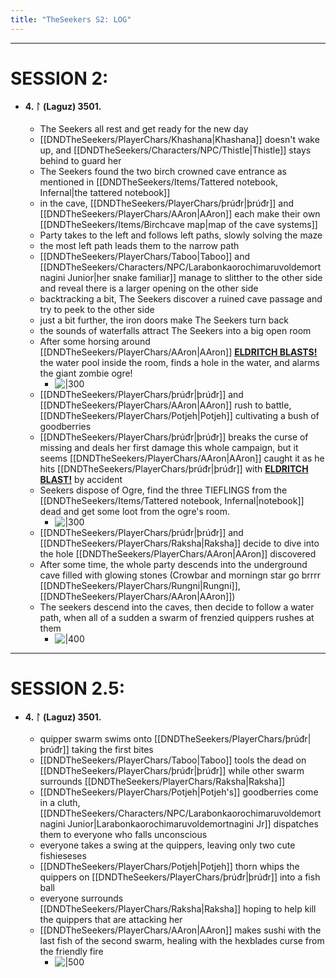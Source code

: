 ```yaml
---
title: "TheSeekers S2: LOG"
---
```


---

# SESSION 2:

- #### 4. ᛚ (Laguz) 3501.  
	- The Seekers all rest and get ready for the new day 
	- [[DNDTheSeekers/PlayerChars/Khashana|Khashana]] doesn't wake up, and [[DNDTheSeekers/Characters/NPC/Thistle|Thistle]] stays behind to guard her  
	- The Seekers found the two birch crowned cave entrance as mentioned in [[DNDTheSeekers/Items/Tattered notebook, Infernal|the tattered notebook]]   
	- in the cave, [[DNDTheSeekers/PlayerChars/þrúđr|þrúđr]] and [[DNDTheSeekers/PlayerChars/AAron|AAron]] each make their own [[DNDTheSeekers/Items/Birchcave map|map of the cave systems]]   
	- Party takes to the left and follows left paths, slowly solving the maze  
	- the most left path leads them to the narrow path  
	- [[DNDTheSeekers/PlayerChars/Taboo|Taboo]] and [[DNDTheSeekers/Characters/NPC/Larabonkaorochimaruvoldemortnagini Junior|her snake familiar]] manage to slitther to the other side and reveal there is a larger opening on the other side   
	- backtracking a bit, The Seekers discover a ruined cave passage and try to peek to the other side  
	- just a bit further, the iron doors make The Seekers turn back   
	- the sounds of waterfalls attract The Seekers into a big open room  
	- After some horsing around [[DNDTheSeekers/PlayerChars/AAron|AAron]] **[ELDRITCH BLASTS!](  )** the water pool inside the room, finds a hole in the water, and alarms the giant zombie ogre! 
		- ![|300](DNDTheSeekers/images/zombieogre.png)  
	- [[DNDTheSeekers/PlayerChars/þrúđr|þrúđr]] and [[DNDTheSeekers/PlayerChars/AAron|AAron]] rush to battle, [[DNDTheSeekers/PlayerChars/Potjeh|Potjeh]] cultivating a bush of goodberries  
	- [[DNDTheSeekers/PlayerChars/þrúđr|þrúđr]] breaks the curse of missing and deals her first damage this whole campaign, but it seems [[DNDTheSeekers/PlayerChars/AAron|AAron]] caught it as he hits [[DNDTheSeekers/PlayerChars/þrúđr|þrúđr]] with **[ELDRITCH BLAST!]( )** by accident  
	- Seekers dispose of Ogre, find the three TIEFLINGS from the [[DNDTheSeekers/Items/Tattered notebook, Infernal|notebook]] dead and get some loot from the ogre's room.  
		- ![|300](DNDTheSeekers/images/ogrebattle.png)
	- [[DNDTheSeekers/PlayerChars/þrúđr|þrúđr]] and [[DNDTheSeekers/PlayerChars/Raksha|Raksha]] decide to dive into the hole [[DNDTheSeekers/PlayerChars/AAron|AAron]] discovered  
	- After some time, the whole party descends into the underground cave filled with glowing stones (Crowbar and morningn star go brrrr [[DNDTheSeekers/PlayerChars/Rungni|Rungni]], [[DNDTheSeekers/PlayerChars/AAron|AAron]])  
	- The seekers descend into the caves, then decide to follow a water path, when all of a sudden a swarm of frenzied quippers rushes at them   
		- ![|400](DNDTheSeekers/images/swarmquippers.png)  
___

# SESSION 2.5:

- #### 4. ᛚ (Laguz) 3501.
	- quipper swarm swims onto [[DNDTheSeekers/PlayerChars/þrúđr|þrúđr]] taking the first bites
	- [[DNDTheSeekers/PlayerChars/Taboo|Taboo]] tools the dead on [[DNDTheSeekers/PlayerChars/þrúđr|þrúđr]] while other swarm surrounds [[DNDTheSeekers/PlayerChars/Raksha|Raksha]]
	- [[DNDTheSeekers/PlayerChars/Potjeh|Potjeh's]] goodberries come in a cluth, [[DNDTheSeekers/Characters/NPC/Larabonkaorochimaruvoldemortnagini Junior|Larabonkaorochimaruvoldemortnagini Jr]] dispatches them to everyone who falls unconscious 
	- everyone takes a swing at the quippers, leaving only two cute fishieseses
	- [[DNDTheSeekers/PlayerChars/Potjeh|Potjeh]] thorn whips the quippers on [[DNDTheSeekers/PlayerChars/þrúđr|þrúđr]] into a fish ball
	- everyone surrounds [[DNDTheSeekers/PlayerChars/Raksha|Raksha]] hoping to help kill the quippers that are attacking her
	- [[DNDTheSeekers/PlayerChars/AAron|AAron]] makes sushi with the last fish of the second swarm, healing with the hexblades curse from the friendly fire
		- ![|500](DNDTheSeekers/images/feshes.png)